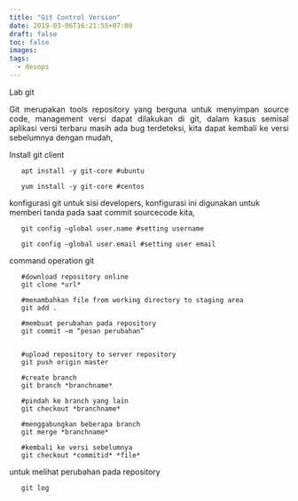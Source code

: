 ```yaml
---
title: "Git Control Version"
date: 2019-03-06T16:21:55+07:00
draft: false
toc: false
images:
tags:
  - devops
---
```

Lab git

<div style="text-align: justify">Git merupakan tools repository yang berguna untuk menyimpan source code, management versi dapat dilakukan di git, dalam kasus semisal aplikasi versi terbaru masih ada bug terdeteksi, kita dapat kembali ke versi sebelumnya dengan mudah,</div>

Install git client
```
   apt install -y git-core #ubuntu

   yum install -y git-core #centos
```
konfigurasi git untuk sisi developers, konfigurasi ini digunakan untuk memberi tanda pada saat commit sourcecode kita,
```
   git config –global user.name #setting username

   git config –global user.email #setting user email
```
command operation git
```
   #download repository online
   git clone *url*

   #menambahkan file from working directory to staging area
   git add .

   #membuat perubahan pada repository
   git commit –m “pesan perubahan”


   #upload repository to server repository
   git push origin master 

   #create branch
   git branch *branchname*

   #pindah ke branch yang lain
   git checkout *branchname*   

   #menggabungkan beberapa branch
   git merge *branchname*
```

```
   #kembali ke versi sebelumnya
   git checkout *commitid* *file*
```
untuk melihat perubahan pada repository
```
   git log
```

